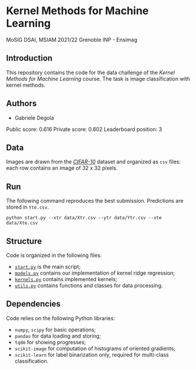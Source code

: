 # Kernel Methods for Machine Learning

MoSIG DSAI, MSIAM 2021/22
Grenoble INP - Ensimag

## Introduction

This repository contains the code for the data challenge of the *Kernel Methods for Machine Learning* course. The task is image classification with kernel methods.

## Authors

- Gabriele Degola

Public score: 0.616
Private score: 0.602
Leaderboard position: 3

## Data

Images are drawn from the [*CIFAR-10*](https://www.cs.toronto.edu/~kriz/cifar.html) dataset and organized as `csv` files: each row contains an image of 32 x 32 pixels.

## Run

The following command reproduces the best submission. Predictions are stored in `Yte.csv`.

```console
python start.py --xtr data/Xtr.csv --ytr data/Ytr.csv --xte data/Xte.csv
```

## Structure

Code is organized in the following files:

- [`start.py`](./start.py) is the main script;
- [`models.py`](./models.py) contains our implementation of kernel ridge regression;
- [`kernels.py`](./kernels.py) contains implemented kernels;
- [`utils.py`](./utils.py) contains functions and classes for data processing.


## Dependencies

Code relies on the following Python libraries:

- `numpy`, `scipy` for basic operations;
- `pandas` for data loading and storing;
- `tqdm` for showing progresses;
- `scikit-image` for computation of histograms of oriented gradients;
- `scikit-learn` for label binarization only, required for multi-class classification.
